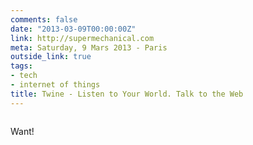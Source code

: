 ```yaml
---
comments: false
date: "2013-03-09T00:00:00Z"
link: http://supermechanical.com
meta: Saturday, 9 Mars 2013 - Paris
outside_link: true
tags:
- tech
- internet of things
title: Twine - Listen to Your World. Talk to the Web
---
```



<a href="http://supermechanical.com"><img src="http://designisinthecode.com/images/posts/twine-the-internet-of-things.jpg" alt="" /></a>

Want!